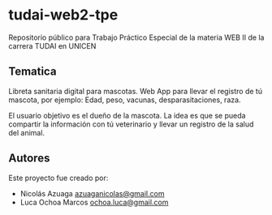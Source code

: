 # tudai-web2-tpe
Repositorio público para Trabajo Práctico Especial de la materia WEB II de la carrera TUDAI en UNICEN

## Tematica
Libreta sanitaria digital para mascotas.
Web App para llevar el registro de tú mascota, por ejemplo:
Edad, peso, vacunas, desparasitaciones, raza.

El usuario objetivo es el dueño de la mascota.
La idea es que se pueda compartir la información con tú veterinario y llevar un registro de la salud del animal.


## Autores

Este proyecto fue creado por:

- Nicolás Azuaga azuaganicolas@gmail.com
- Luca Ochoa Marcos ochoa.luca@gmail.com
